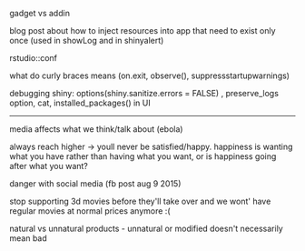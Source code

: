 gadget vs addin

blog post about how to inject resources into app that need to exist only once (used in showLog and in shinyalert)

rstudio::conf

what do curly braces means (on.exit, observe(), suppressstartupwarnings)

debugging shiny: options(shiny.sanitize.errors = FALSE) , preserve_logs option, cat, installed_packages() in UI

---

media affects what we think/talk about (ebola)

always reach higher -> youll never be satisfied/happy. happiness is wanting what you have rather than having what you want, or is happiness going after what you want?

danger with social media (fb post aug 9 2015)

stop supporting 3d movies before they'll take over and we wont' have regular movies at normal prices anymore :(

natural vs unnatural products - unnatural or modified doesn't necessarily mean bad
